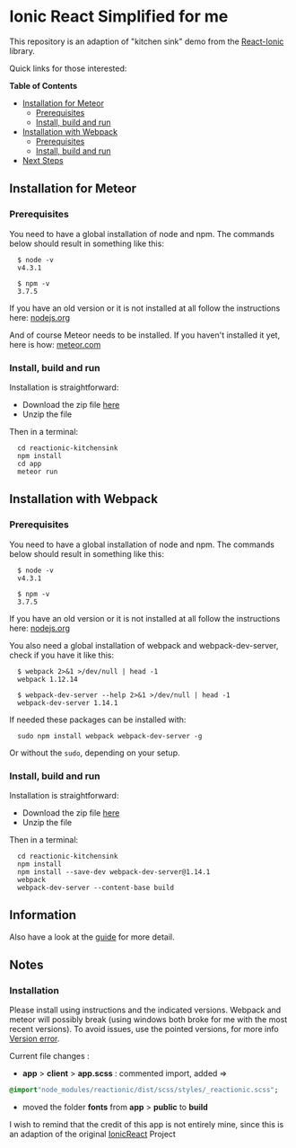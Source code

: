 # Ionic React Simplified for me #

This repository is an adaption of "kitchen sink" demo from the [React-Ionic](http://reactionic.github.io/) library.

Quick links for those interested:

**Table of Contents**

  - [Installation for Meteor](#installation-for-meteor)
    - [Prerequisites](#prerequisites)
    - [Install, build and run](#install-build-and-run)
  - [Installation with Webpack](#installation-with-webpack)
    - [Prerequisites](#prerequisites-1)
    - [Install, build and run](#install-build-and-run-1)
  - [Next Steps](#next-steps)

  ## Installation for Meteor ##

  ### Prerequisites ###

  You need to have a global installation of node and npm. The commands below should result in something like this:

      $ node -v
      v4.3.1

      $ npm -v
      3.7.5

  If you have an old version or it is not installed at all follow the instructions here: [nodejs.org](https://nodejs.org/)


  And of course Meteor needs to be installed. If you haven't installed it yet, here is
  how: [meteor.com](https://www.meteor.com/install)

  ### Install, build and run ###

  Installation is straightforward:

  * Download the zip file [here](https://github.com/reactionic/reactionic-kitchensink/archive/master.zip)
  * Unzip the file

  Then in a terminal:

      cd reactionic-kitchensink
      npm install
      cd app
      meteor run

  ## Installation with Webpack ##

  ### Prerequisites ###

  You need to have a global installation of node and npm. The commands below should result in something like this:

      $ node -v
      v4.3.1

      $ npm -v
      3.7.5

  If you have an old version or it is not installed at all follow the instructions here: [nodejs.org](https://nodejs.org/)

  You also need a global installation of webpack and webpack-dev-server, check if you have it like this:

      $ webpack 2>&1 >/dev/null | head -1
      webpack 1.12.14

      $ webpack-dev-server --help 2>&1 >/dev/null | head -1
      webpack-dev-server 1.14.1

  If needed these packages can be installed with:

      sudo npm install webpack webpack-dev-server -g


  Or without the `sudo`, depending on your setup.


  ### Install, build and run ###

  Installation is straightforward:

  * Download the zip file [here](https://github.com/reactionic/reactionic-kitchensink/archive/master.zip)
  * Unzip the file

  Then in a terminal:

      cd reactionic-kitchensink
      npm install
      npm install --save-dev webpack-dev-server@1.14.1
      webpack
      webpack-dev-server --content-base build


  ## Information ##

  Also have a look at the [guide](https://github.com/reactionic/reactionic/blob/master/GUIDE.md) for more detail.

  ## Notes ##

  ### Installation ###

  Please install using instructions and the indicated versions. Webpack and meteor will possibly break (using windows both broke for me with the most recent versions). To avoid issues, use the pointed versions, for more info [Version error](https://github.com/angular/angular-cli/issues/2234).

  Current file changes :
  * **app** > **client** > **app.scss** : commented import, added =>
  ``` sass
  @import"node_modules/reactionic/dist/scss/styles/_reactionic.scss";
  ```
  * moved the folder **fonts** from **app** > **public** to **build**


  I wish to remind that the credit of this app is not entirely mine, since this is an adaption of the original [IonicReact](http://reactionic.github.io/) Project
